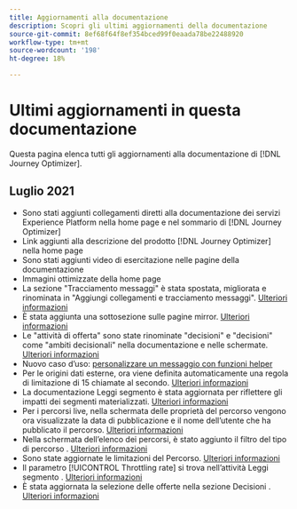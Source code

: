 ```yaml
---
title: Aggiornamenti alla documentazione
description: Scopri gli ultimi aggiornamenti della documentazione
source-git-commit: 8ef68f64f8ef354bced99f0eaada78be22488920
workflow-type: tm+mt
source-wordcount: '198'
ht-degree: 18%

---
```



# Ultimi aggiornamenti in questa documentazione

Questa pagina elenca tutti gli aggiornamenti alla documentazione di [!DNL Journey Optimizer].

## Luglio 2021

* Sono stati aggiunti collegamenti diretti alla documentazione dei servizi Experience Platform nella home page e nel sommario di [!DNL Journey Optimizer]
* Link aggiunti alla descrizione del prodotto [!DNL Journey Optimizer] nella home page
* Sono stati aggiunti video di esercitazione nelle pagine della documentazione
* Immagini ottimizzate della home page
* La sezione &quot;Tracciamento messaggi&quot; è stata spostata, migliorata e rinominata in &quot;Aggiungi collegamenti e tracciamento messaggi&quot;. [Ulteriori informazioni](message-tracking.md)
* È stata aggiunta una sottosezione sulle pagine mirror. [Ulteriori informazioni](message-tracking.md#mirror-page)
* Le &quot;attività di offerta&quot; sono state rinominate &quot;decisioni&quot; e &quot;decisioni&quot; come &quot;ambiti decisionali&quot; nella documentazione e nelle schermate. [Ulteriori informazioni](offers/get-started/starting-offer-decisioning.md)
* Nuovo caso d’uso: [personalizzare un messaggio con funzioni helper](personalization/personalization-use-case-helper-functions.md)
* Per le origini dati esterne, ora viene definita automaticamente una regola di limitazione di 15 chiamate al secondo. [Ulteriori informazioni](configuration/external-systems.md#capping)
* La documentazione Leggi segmento è stata aggiornata per riflettere gli impatti dei segmenti materializzati. [Ulteriori informazioni](building-journeys/read-segment.md)
* Per i percorsi live, nella schermata delle proprietà del percorso vengono ora visualizzate la data di pubblicazione e il nome dell’utente che ha pubblicato il percorso. [Ulteriori informazioni](building-journeys/journey-gs.md#change-properties)
* Nella schermata dell’elenco dei percorsi, è stato aggiunto il filtro del tipo di percorso . [Ulteriori informazioni](user-interface.md#section_lgm_hpz_pgb)
* Sono state aggiornate le limitazioni del Percorso. [Ulteriori informazioni](building-journeys/limitations.md)
* Il parametro [!UICONTROL Throttling rate] si trova nell’attività Leggi segmento . [Ulteriori informazioni](building-journeys/read-segment.md#configuring-segment-trigger-activity)
* È stata aggiornata la selezione delle offerte nella sezione Decisioni . [Ulteriori informazioni](offers/offer-activities/configure-offer-selection.md)
 